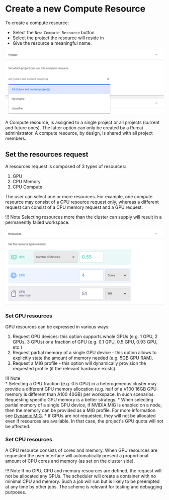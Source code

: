 # Create a new Compute Resource


To create a compute resource:

* Select the `New Compute Resource` button
* Select the project the resource will reside in
* Give the resource a meaningful name.

![](img/24-env-proj-select.png)

A Compute resource, is assigned to a single project or all projects (current and future ones). The latter option can only be created by a Run:ai administrator. A compute resource, by design, is shared with all project members.

## Set the resources request

A resources request is composed of 3 types of resources:

1. GPU
2. CPU Memory
3. CPU Compute

The user can select one or more resources. For example, one compute resource may consist of a CPU resource request only, whereas a different request can consist of a CPU memory request and a GPU request.

!!! Note 
    Selecting resources more than the cluster can supply will result in a permanently failed workspace.

![](img/25-cr-create.png)


### Set GPU resources

GPU resources can be expressed in various ways:

1. Request GPU devices: this option supports whole GPUs (e.g. 1 GPU, 2 GPUs, 3 GPUs) or a fraction of GPU (e.g. 0.1 GPU, 0.5 GPU, 0.93 GPU, etc.) 
2. Request partial memory of a single GPU device - this option allows to explicitly state the amount of memory needed (e.g. 5GB GPU RAM). 
3. Request a MIG profile - this option will dynamically provision the requested profile (if the relevant hardware exists). 

!!! Note  
    * Selecting a GPU fraction (e.g. 0.5 GPU) in a heterogeneous cluster may provide a different GPU memory allocation (e.g. half of a V100 16GB GPU memory is different than A100 40GB) per workspace. In such scenarios. Requesting specific GPU memory is a better strategy.
    * When selecting partial memory of a single GPU device, if NVIDIA MIG is enabled on a node, then the memory can be provided as a MIG profile. For more information see [Dynamic MIG](../../../../scheduling/fractions.md#dynamic-mig). 
    * If GPUs are not requested, they will not be allocated even if resources are available. In that case, the project's GPU quota will not be affected.

### Set CPU resources

A CPU resource consists of cores and memory. When GPU resources are requested the user interface will automatically present a proportional amount of CPU cores and memory (as set on the cluster side). 

!!! Note
    If no GPU, CPU and memory resources are defined, the request will not be allocated any GPUs. The scheduler will create a container with no minimal CPU and memory. Such a job will run but is likely to be preempted at any time by other jobs. The scheme is relevant for testing and debugging purposes.  
    

